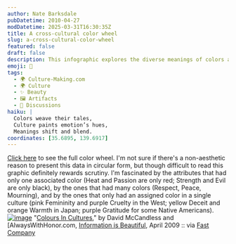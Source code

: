 ```yaml
---
author: Nate Barksdale
pubDatetime: 2010-04-27
modDatetime: 2025-03-31T16:30:35Z
title: A cross-cultural color wheel
slug: a-cross-cultural-color-wheel
featured: false
draft: false
description: This infographic explores the diverse meanings of colors across various cultures, revealing intriguing associations and unique cultural perspectives.
emoji: 🌈
tags:
  - 🌍 Culture-Making.com
  - 🌍 Culture
  - ✨ Beauty
  - 🖼️ Artifacts
  - 📖 Discussions
haiku: |
  Colors weave their tales,  
  Culture paints emotion’s hues,  
  Meanings shift and blend.
coordinates: [35.6895, 139.6917]
---
```


[Click here](http://culture-making.com/media/955_colourscultures.jpg) to see the full color wheel. I'm not sure if there's a non-aesthetic reason to present this data in circular form, but though difficult to read this graphic definitely rewards scrutiny. I'm fascinated by the attributes that had only one associated color (Heat and Passion are only red; Strength and Evil are only black), by the ones that had many colors (Respect, Peace, Mourning), and by the ones that only had an assigned color in a single culture (pink Femininity and purple Cruelty in the West; yellow Deceit and orange Warmth in Japan; purple Gratitude for some Native Americans). [![image](http://culture-making.com/media/955_colourscultures.jpg)](http://www.informationisbeautiful.net/visualizations/colours-in-cultures/)
"[Colours In Cultures](http://www.informationisbeautiful.net/visualizations/colours-in-cultures/)," by David McCandless and [AlwaysWithHonor.com, [Information is Beautiful](http://www.informationisbeautiful.net/visualizations/colours-in-cultures/), April 2009 :: via [Fast Company](http://web.archive.org/web/20120729060719/http://www.fastcompany.com:80/1627581/infographic-of-the-day-what-different-colors-mean-across-10-different-cultures?)
